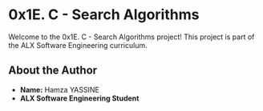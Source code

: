 # 0x1E. C - Search Algorithms

Welcome to the 0x1E. C - Search Algorithms project! This project is part of the ALX Software Engineering curriculum.

## About the Author
- **Name:** Hamza YASSINE
- **ALX Software Engineering Student**
